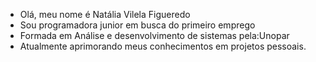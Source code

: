 - Olá, meu nome é Natália Vilela Figueredo
- Sou programadora junior em busca do primeiro emprego
- Formada em Análise e desenvolvimento de sistemas pela:Unopar
- Atualmente aprimorando meus conhecimentos em projetos pessoais.


<!---
NataliaVilelaF/NataliaVilelaF is a ✨ special ✨ repository because its `README.md` (this file) appears on your GitHub profile.
You can click the Preview link to take a look at your changes.
--->
